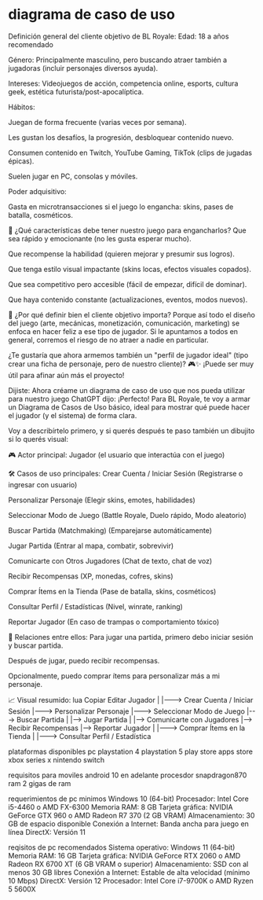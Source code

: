 # diagrama de caso de uso
Definición general del cliente objetivo de BL Royale:
Edad: 18 a años recomendado

Género: Principalmente masculino, pero buscando atraer también a jugadoras (incluir personajes diversos ayuda).

Intereses: Videojuegos de acción, competencia online, esports, cultura geek, estética futurista/post-apocalíptica.

Hábitos:

Juegan de forma frecuente (varias veces por semana).

Les gustan los desafíos, la progresión, desbloquear contenido nuevo.

Consumen contenido en Twitch, YouTube Gaming, TikTok (clips de jugadas épicas).

Suelen jugar en PC, consolas y móviles.

Poder adquisitivo:

Gasta en microtransacciones si el juego lo engancha: skins, pases de batalla, cosméticos.

👤 ¿Qué características debe tener nuestro juego para engancharlos?
Que sea rápido y emocionante (no les gusta esperar mucho).

Que recompense la habilidad (quieren mejorar y presumir sus logros).

Que tenga estilo visual impactante (skins locas, efectos visuales copados).

Que sea competitivo pero accesible (fácil de empezar, difícil de dominar).

Que haya contenido constante (actualizaciones, eventos, modos nuevos).

🧠 ¿Por qué definir bien el cliente objetivo importa?
Porque así todo el diseño del juego (arte, mecánicas, monetización, comunicación, marketing) se enfoca en hacer feliz a ese tipo de jugador.
Si le apuntamos a todos en general, corremos el riesgo de no atraer a nadie en particular.

¿Te gustaría que ahora armemos también un "perfil de jugador ideal" (tipo crear una ficha de personaje, pero de nuestro cliente)? 🎮✨
¡Puede ser muy útil para afinar aún más el proyecto!

Dijiste:
Ahora créame  un diagrama de caso de uso que nos pueda utilizar para nuestro juego
ChatGPT dijo:
¡Perfecto! Para BL Royale, te voy a armar un Diagrama de Casos de Uso básico, ideal para mostrar qué puede hacer el jugador (y el sistema) de forma clara.

Voy a describírtelo primero, y si querés después te paso también un dibujito si lo querés visual:

🎮 Actor principal:
Jugador (el usuario que interactúa con el juego)

🛠️ Casos de uso principales:
Crear Cuenta / Iniciar Sesión
(Registrarse o ingresar con usuario)

Personalizar Personaje
(Elegir skins, emotes, habilidades)

Seleccionar Modo de Juego
(Battle Royale, Duelo rápido, Modo aleatorio)

Buscar Partida (Matchmaking)
(Emparejarse automáticamente)

Jugar Partida
(Entrar al mapa, combatir, sobrevivir)

Comunicarte con Otros Jugadores
(Chat de texto, chat de voz)

Recibir Recompensas
(XP, monedas, cofres, skins)

Comprar Ítems en la Tienda
(Pase de batalla, skins, cosméticos)

Consultar Perfil / Estadísticas
(Nivel, winrate, ranking)

Reportar Jugador
(En caso de trampas o comportamiento tóxico)

🧩 Relaciones entre ellos:
Para jugar una partida, primero debo iniciar sesión y buscar partida.

Después de jugar, puedo recibir recompensas.

Opcionalmente, puedo comprar ítems para personalizar más a mi personaje.

📈 Visual resumido:
lua
Copiar
Editar
Jugador
  |
  |---> Crear Cuenta / Iniciar Sesión
  |---> Personalizar Personaje
  |---> Seleccionar Modo de Juego
  |---> Buscar Partida
        |
        |--> Jugar Partida
             |
             |--> Comunicarte con Jugadores
             |--> Recibir Recompensas
             |--> Reportar Jugador
  |
  |---> Comprar Ítems en la Tienda
  |
  |---> Consultar Perfil / Estadística




plataformas disponibles
pc
playstation 4
playstation 5
play store
apps store
xbox series x
nintendo  switch


requisitos
para moviles 
android 10 en adelante 
procesdor snapdragon870
ram 2 gigas de ram 


requerimientos de pc minimos
Windows 10 (64-bit)
Procesador: Intel Core i5-4460 o AMD FX-6300
Memoria RAM: 8 GB
Tarjeta gráfica: NVIDIA GeForce GTX 960 o AMD Radeon R7 370 (2 GB VRAM)
Almacenamiento: 30 GB de espacio disponible
Conexión a Internet: Banda ancha para juego en línea
DirectX: Versión 11


reqisitos de pc recomendados 
Sistema operativo: Windows 11 (64-bit)
Memoria RAM: 16 GB
Tarjeta gráfica: NVIDIA GeForce RTX 2060 o AMD Radeon RX 6700 XT (6 GB VRAM o superior)
Almacenamiento: SSD con al menos 30 GB libres
Conexión a Internet: Estable de alta velocidad (mínimo 10 Mbps)
DirectX: Versión 12
Procesador: Intel Core i7-9700K o AMD Ryzen 5 5600X





